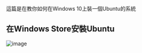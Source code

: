 這篇是在教你如何在Windows 10上裝一個Ubuntu的系統

## 在Windows Store安裝Ubuntu
![image](https://github.com/yurong0404/selab-note/tree/master/img/SearchMicrosoftStore.png)
